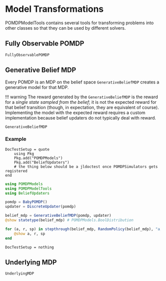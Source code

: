 # Model Transformations

POMDPModelTools contains several tools for transforming problems into other classes so that they can be used by different solvers.

## Fully Observable POMDP

```@docs
FullyObservablePOMDP
```

## Generative Belief MDP

Every POMDP is an MDP on the belief space `GenerativeBeliefMDP` creates a generative model for that MDP.

!!! warning
    The reward generated by the `GenerativeBeliefMDP` is the reward for a *single state sampled from the belief*; it is not the   expected reward for that belief transition (though, in expectation, they are equivalent of course). Implementing the model with the expected reward requires a custom implementation because belief updaters do not typically deal with reward.

```@docs
GenerativeBeliefMDP
```

### Example

```@meta
DocTestSetup = quote
    using Pkg
    Pkg.add("POMDPModels")
    Pkg.add("BeliefUpdaters")
    # the thing below should be a jldoctest once POMDPSimulators gets registered
end
```

```julia
using POMDPModels
using POMDPModelTools
using BeliefUpdaters

pomdp = BabyPOMDP()
updater = DiscreteUpdater(pomdp)

belief_mdp = GenerativeBeliefMDP(pomdp, updater)
@show statetype(belief_mdp) # POMDPModels.BoolDistribution

for (a, r, sp) in stepthrough(belief_mdp, RandomPolicy(belief_mdp), "a,r,sp", max_steps=5)
    @show a, r, sp
end
```

```@meta
DocTestSetup = nothing
```

## Underlying MDP

```@docs
UnderlyingMDP
```
